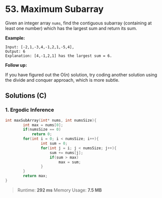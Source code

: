# 53. Maximum Subarray

Given an integer array `nums`, find the contiguous subarray (containing at least one number) which has the largest sum and return its sum.

**Example:**

```
Input: [-2,1,-3,4,-1,2,1,-5,4],
Output: 6
Explanation: [4,-1,2,1] has the largest sum = 6.
```

**Follow up:**

If you have figured out the O(*n*) solution, try coding another solution using the divide and conquer approach, which is more subtle.



## Solutions (C)

### 1. Ergodic Inference

```c
int maxSubArray(int* nums, int numsSize){
        int max = nums[0];
        if(numsSize == 0) 
            return 0;  
        for(int i = 0; i < numsSize; i++){
                int sum = 0;
                for(int j = i; j < numsSize; j++){
                    sum += nums[j];
                    if(sum > max)
                        max = sum;
                }
        }
        return max;
}
```

> Runtime: **292 ms** Memory Usage: **7.5 MB**